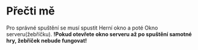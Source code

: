 <h1>Přečti mě</h1>
<p>Pro správné spuštění se musí spustit Herní okno a poté Okno serveru(žebříčku).
<b>!Pokud otevřete okno serveru až po spuštění samotné hry, žebříček nebude fungovat!</b></p>
